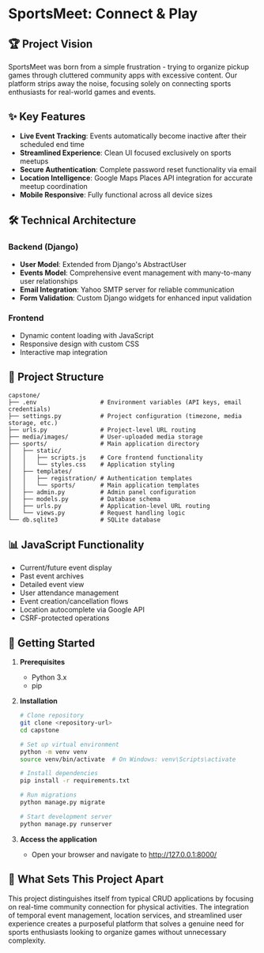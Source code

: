 # SportsMeet: Connect & Play

## 🏆 Project Vision

SportsMeet was born from a simple frustration - trying to organize pickup games through cluttered community apps with excessive content. Our platform strips away the noise, focusing solely on connecting sports enthusiasts for real-world games and events.

## ✨ Key Features

- **Live Event Tracking**: Events automatically become inactive after their scheduled end time
- **Streamlined Experience**: Clean UI focused exclusively on sports meetups
- **Secure Authentication**: Complete password reset functionality via email
- **Location Intelligence**: Google Maps Places API integration for accurate meetup coordination
- **Mobile Responsive**: Fully functional across all device sizes

## 🛠️ Technical Architecture

### Backend (Django)
- **User Model**: Extended from Django's AbstractUser
- **Events Model**: Comprehensive event management with many-to-many user relationships
- **Email Integration**: Yahoo SMTP server for reliable communication
- **Form Validation**: Custom Django widgets for enhanced input validation

### Frontend
- Dynamic content loading with JavaScript
- Responsive design with custom CSS
- Interactive map integration

## 📁 Project Structure

```
capstone/
├── .env                  # Environment variables (API keys, email credentials)
├── settings.py           # Project configuration (timezone, media storage, etc.)
├── urls.py               # Project-level URL routing
├── media/images/         # User-uploaded media storage
├── sports/               # Main application directory
│   ├── static/
│   │   ├── scripts.js    # Core frontend functionality
│   │   └── styles.css    # Application styling
│   ├── templates/
│   │   ├── registration/ # Authentication templates
│   │   └── sports/       # Main application templates
│   ├── admin.py          # Admin panel configuration
│   ├── models.py         # Database schema
│   ├── urls.py           # Application-level URL routing
│   └── views.py          # Request handling logic
└── db.sqlite3            # SQLite database
```

## 📊 JavaScript Functionality

- Current/future event display
- Past event archives
- Detailed event view
- User attendance management
- Event creation/cancellation flows
- Location autocomplete via Google API
- CSRF-protected operations

## 🚀 Getting Started

1. **Prerequisites**
   - Python 3.x
   - pip

2. **Installation**
   ```bash
   # Clone repository
   git clone <repository-url>
   cd capstone
   
   # Set up virtual environment
   python -m venv venv
   source venv/bin/activate  # On Windows: venv\Scripts\activate
   
   # Install dependencies
   pip install -r requirements.txt
   
   # Run migrations
   python manage.py migrate
   
   # Start development server
   python manage.py runserver
   ```

3. **Access the application**
   - Open your browser and navigate to http://127.0.0.1:8000/

## 🌟 What Sets This Project Apart

This project distinguishes itself from typical CRUD applications by focusing on real-time community connection for physical activities. The integration of temporal event management, location services, and streamlined user experience creates a purposeful platform that solves a genuine need for sports enthusiasts looking to organize games without unnecessary complexity.
